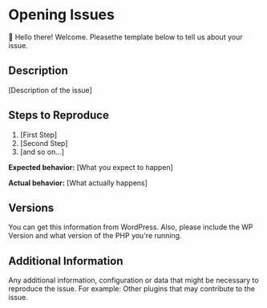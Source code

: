 # Opening Issues

👋 Hello there! Welcome. Pleasethe template below to tell us about your issue.

## Description

[Description of the issue]

## Steps to Reproduce

1. [First Step]
2. [Second Step]
3. [and so on...]

**Expected behavior:** [What you expect to happen]

**Actual behavior:** [What actually happens]

## Versions

You can get this information from WordPress. Also, please include the WP Version and what version of the PHP you're running.

## Additional Information

Any additional information, configuration or data that might be necessary to reproduce the issue. For example: Other plugins that may contribute to the issue.
